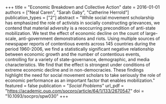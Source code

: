 +++
title = "Economic Breakdown and Collective Action"
date = 2016-01-01
authors = ["Neal Caren", "Sarah Gaby", "Catherine Herrold"]
publication_types = ["2"]
abstract = "While social movement scholarship has emphasized the role of activists in socially constructing grievances, we contend that material adversity is a reoccurring precondition of anti-state mobilization. We test the effect of economic decline on the count of large-scale, anti-government demonstrations and riots. Using multiple sources of newspaper reports of contentious events across 145 countries during the period 1960-2006, we find a statistically significant negative relationship between economic growth and the number of contentious events, controlling for a variety of state-governance, demographic, and media characteristics. We find that the effect is strongest under conditions of extreme economic decline and in non-democracies. These findings highlight the need for social movement scholars to take seriously the role of economic performance as an important factor that enables mobilization."
featured = false
publication = "*Social Problems*"
url_pdf = "https://academic.oup.com/socpro/article/64/1/133/2670547"
doi = "10.1093/socpro/spw030"
+++
